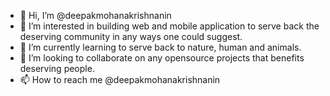 - 👋 Hi, I’m @deepakmohanakrishnanin
- 👀 I’m interested in building web and mobile application to serve back the deserving community in any ways one could suggest.
- 🌱 I’m currently learning to serve back to nature, human and animals.
- 💞️ I’m looking to collaborate on any opensource projects that benefits deserving people.
- 📫 How to reach me @deepakmohanakrishnanin

<!---
deepakmohanakrishnanin/deepakmohanakrishnanin is a ✨ special ✨ repository because its `README.md` (this file) appears on your GitHub profile.
You can click the Preview link to take a look at your changes.
--->
